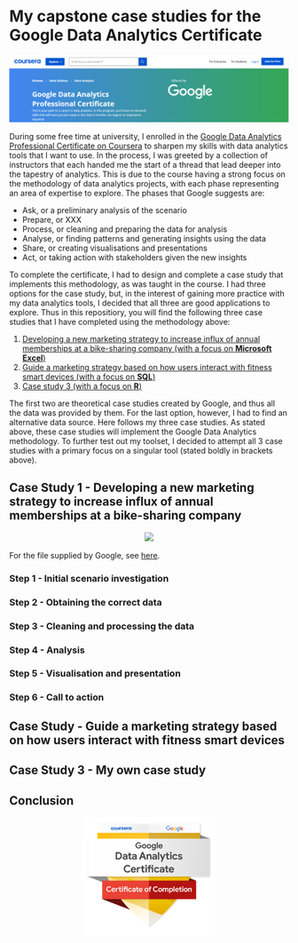 # My capstone case studies for the Google Data Analytics Certificate

<p align="center">
  <img width="825" src="https://github.com/nuclearcheesecake/wickusgoogledataanalyticscertificate2021/blob/main/Misc/course.png">
</p>

During some free time at university, I enrolled in the [Google Data Analytics Professional Certificate on Coursera](https://www.coursera.org/professional-certificates/google-data-analytics?utm_source=gg&utm_medium=sem&utm_campaign=15-GoogleDataAnalytics-ROW&utm_content=15-GoogleDataAnalytics-ROW&campaignid=12566515400&adgroupid=117869292845&device=c&keyword=google%20data%20certification&matchtype=b&network=g&devicemodel=&adpostion=&creativeid=507290840621&hide_mobile_promo&gclid=CjwKCAjwieuGBhAsEiwA1Ly_nW0b8kYk9covlwaMOn7AAHj-pwimBJu1BJoDXrcxvuykE_Vm3paHGRoCdfYQAvD_BwE) to sharpen my skills with data analytics tools that I want to use. In the process, I was greeted by a collection of instructors that each handed me the start of a thread that lead deeper into the tapestry of analytics. This is due to the course having a strong focus on the methodology of data analytics projects, with each phase representing an area of expertise to explore. The phases that Google suggests are:

* Ask, or a preliminary analysis of the scenario
* Prepare, or XXX
* Process, or cleaning and preparing the data for analysis
* Analyse, or finding patterns and generating insights using the data
* Share, or creating visualisations and presentations
* Act, or taking action with stakeholders given the new insights

To complete the certificate, I had to design and complete a case study that implements this methodology, as was taught in the course. I had three options for the case study, but, in the interest of gaining more practice with my data analytics tools, I decided that all three are good applications to explore. Thus in this repositiory, you will find the following three case studies that I have completed using the methodology above:

1. [Developing a new marketing strategy to increase influx of annual memberships at a bike-sharing company (with a focus on **Microsoft Excel**)](#case1)
2. [Guide a marketing strategy based on how users interact with fitness smart devices (with a focus on **SQL**)](#case2)
3. [Case study 3 (with a focus on **R**)](#case3)

The first two are theoretical case studies created by Google, and thus all the data was provided by them. For the last option, however, I had to find an alternative data source. Here follows my three case studies. As stated above, these case studies will implement the Google Data Analytics methodology. To further test out my toolset, I decided to attempt all 3 case studies with a primary focus on a singular tool (stated boldly in brackets above).

<a name="case1"></a>
## Case Study 1 - Developing a new marketing strategy to increase influx of annual memberships at a bike-sharing company

<p align="center">
  <img width="310p" src="https://github.com/nuclearcheesecake/wickusgoogledataanalyticscertificate2021/blob/main/Misc/carl-nenzen-loven-igKjieyjcko-unsplash.jpg">
</p>

For the file supplied by Google, see [here](https://github.com/nuclearcheesecake/wickusgoogledataanalyticscertificate2021/blob/main/Case%20study%201/case1.pdf).
 
### Step 1 - Initial scenario investigation

### Step 2 - Obtaining the correct data

### Step 3 - Cleaning and processing the data

### Step 4 - Analysis

### Step 5 - Visualisation and presentation

### Step 6 - Call to action

<a name="case2"></a>
## Case Study - Guide a marketing strategy based on how users interact with fitness smart devices

<a name="case3"></a>
## Case Study 3 - My own case study

## Conclusion

<p align="center">
  <img width="240p" src="https://github.com/nuclearcheesecake/wickusgoogledataanalyticscertificate2021/blob/main/Misc/badge.png">
</p>
